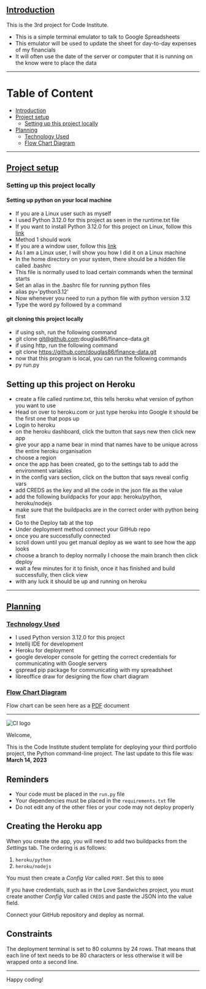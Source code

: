## [Introduction](#table-of-content)

This is the 3rd project for Code Institute.

- This is a simple terminal emulator to talk to Google Spreadsheets
- This emulator will be used to update the sheet for day-to-day expenses of my financials
- It will often use the date of the server or computer that it is running on the know were to place the data

---

# Table of Content

- [Introduction](#introduction)
- [Project setup](#project-setup)
  - [Setting up this project locally](#setting-up-this-project-locally)
- [Planning](#planning)
  - [Technology Used](#technology-used)
  - [Flow Chart Diagram](#flow-chart-diagram)

---

## [Project setup](#table-of-content)

### Setting up this project locally

#### Setting up python on your local machine
- If you are a Linux user such as myself
- I used Python 3.12.0 for this project as seen in the runtime.txt file
- If you want to install Python 3.12.0 for this project on Linux, follow this [link](https://www.howtogeek.com/install-latest-python-version-on-ubuntu/)
- Method 1 should work
- If you are a window user, follow this [link](https://www.python.org/downloads/release/python-3120/)
- As I am a Linux user, I will show you how I did it on a Linux machine
- In the home directory on your system, there should be a hidden file called .bashrc
- This file is normally used to load certain commands when the terminal starts
- Set an alias in the .bashrc file for running python files
- alias py='python3.12'
- Now whenever you need to run a python file with python version 3.12
- Type the word py followed by a command

#### git cloning this project locally
- if using ssh, run the following command
- git clone git@github.com:douglas86/finance-data.git
- if using http, run the following command
- git clone https://github.com/douglas86/finance-data.git
- now that this program is local, you can run the following commands
- py run.py

## Setting up this project on Heroku
- create a file called runtime.txt, this tells heroku what version of python you want to use
- Head on over to heroku.com or just type heroku into Google it should be the first one that pops up
- Login to heroku
- on the heroku dashboard, click the button that says new then click new app
- give your app a name bear in mind that names have to be unique across the entire heroku organisation
- choose a region
- once the app has been created, go to the settings tab to add the environment variables
- in the config vars section, click on the button that says reveal config vars
- add CREDS as the key and all the code in the json file as the value
- add the following buildpacks for your app: heroku/python, heroku/nodejs
- make sure that the buildpacks are in the correct order with python being first
- Go to the Deploy tab at the top
- Under deployment method connect your GitHub repo
- once you are successfully connected
- scroll down until you get manual deploy as we want to see how the app looks
- choose a branch to deploy normally I choose the main branch then click deploy
- wait a few minutes for it to finish, once it has finished and build successfully, then click view
- with any luck it should be up and running on heroku

---

## [Planning](#table-of-content)

### [Technology Used](#table-of-content)
- I used Python version 3.12.0 for this project
- Intellij IDE for development
- Heroku for deployment
- google developer console for getting the correct credentials for communicating with Google servers
- gspread pip package for communicating with my spreadsheet
- libreoffice draw for designing the flow chart diagram

### [Flow Chart Diagram](#table-of-content)

Flow chart can be seen here as a [PDF](assets/pdf_documents/Finance.pdf) document

---

![CI logo](https://codeinstitute.s3.amazonaws.com/fullstack/ci_logo_small.png)

Welcome,

This is the Code Institute student template for deploying your third portfolio project, the Python command-line project. The last update to this file was: **March 14, 2023**

## Reminders

- Your code must be placed in the `run.py` file
- Your dependencies must be placed in the `requirements.txt` file
- Do not edit any of the other files or your code may not deploy properly

## Creating the Heroku app

When you create the app, you will need to add two buildpacks from the _Settings_ tab. The ordering is as follows:

1. `heroku/python`
2. `heroku/nodejs`

You must then create a _Config Var_ called `PORT`. Set this to `8000`

If you have credentials, such as in the Love Sandwiches project, you must create another _Config Var_ called `CREDS` and paste the JSON into the value field.

Connect your GitHub repository and deploy as normal.

## Constraints

The deployment terminal is set to 80 columns by 24 rows. That means that each line of text needs to be 80 characters or less otherwise it will be wrapped onto a second line.

---

Happy coding!

